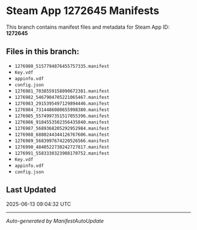 # Steam App 1272645 Manifests

This branch contains manifest files and metadata for Steam App ID: **1272645**

## Files in this branch:
- `1276980_5157794876455757335.manifest`
- `Key.vdf`
- `appinfo.vdf`
- `config.json`
- `1276981_7038559158090672381.manifest`
- `1276982_5467904705221065467.manifest`
- `1276983_2915395497129894446.manifest`
- `1276984_7314486080655998380.manifest`
- `1276985_5574997351517055396.manifest`
- `1276986_9184553502356435840.manifest`
- `1276987_5689368205292952984.manifest`
- `1276988_6880244344126767606.manifest`
- `1276989_5683997674220526566.manifest`
- `1276990_4840522730242727817.manifest`
- `1276991_5583330323908170752.manifest`
- `Key.vdf`
- `appinfo.vdf`
- `config.json`

## Last Updated
2025-06-13 09:04:32 UTC

---
*Auto-generated by ManifestAutoUpdate*
